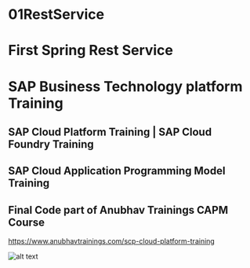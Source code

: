 # 01RestService
# First Spring Rest Service
# SAP Business Technology platform Training 
## SAP Cloud Platform Training | SAP Cloud Foundry Training
## SAP Cloud Application Programming Model Training
## Final Code part of Anubhav Trainings CAPM Course

https://www.anubhavtrainings.com/scp-cloud-platform-training

![alt text](https://static.wixstatic.com/media/74c3a1_630acacc73ec437fa3b34f61373a0d70~mv2.gif)

